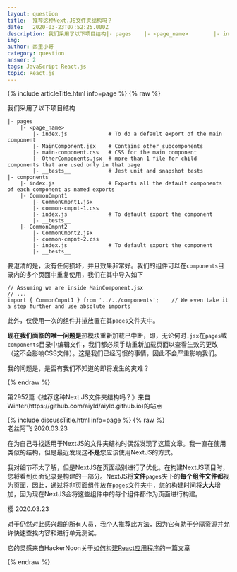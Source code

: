 ```yaml
---
layout: question
title:  推荐这种Next.JS文件夹结构吗？
date:   2020-03-23T07:52:25.000Z
description: 我们采用了以下项目结构|- pages    |- <page_name>        |- index.js             # To...
img: 
author: 西里小哥
category: question
answer: 2
tags: JavaScript React.js
topic: React.js
---
```

<div class="article-root">
  <div class="article">
    {% include articleTitle.html info=page %}
    {% raw %}
    <div class="article-content"><p><font style="vertical-align: inherit;"><font style="vertical-align: inherit;">我们采用了以下项目结构</font></font></p>

<pre><code>|- pages<font></font>
    |- &lt;page_name&gt;<font></font>
        |- index.js             # To do a default export of the main component<font></font>
        |- MainComponent.jsx    # Contains other subcomponents<font></font>
        |- main-component.css   # CSS for the main component<font></font>
        |- OtherComponents.jsx  # more than 1 file for child components that are used only in that page<font></font>
        |- __tests__            # Jest unit and snapshot tests<font></font>
|- components<font></font>
    |- index.js                 # Exports all the default components of each component as named exports<font></font>
    |- CommonCmpnt1<font></font>
        |- CommonCmpnt1.jsx<font></font>
        |- common-cmpnt-1.css<font></font>
        |- index.js             # To default export the component<font></font>
        |- __tests__<font></font>
    |- CommonCmpnt2<font></font>
        |- CommonCmpnt2.jsx<font></font>
        |- common-cmpnt-2.css<font></font>
        |- index.js             # To default export the component<font></font>
        |- __tests__<font></font>
</code></pre>

<p><font style="vertical-align: inherit;"><font style="vertical-align: inherit;">要澄清的是，没有任何损坏，并且效果非常好。</font><font style="vertical-align: inherit;">我们的组件可以在</font></font><code>components</code><font style="vertical-align: inherit;"><font style="vertical-align: inherit;">目录</font><font style="vertical-align: inherit;">内的多个页面中重复使用</font><font style="vertical-align: inherit;">，我们在其中导入如下</font></font></p>

<pre><code>// Assuming we are inside MainComponent.jsx<font></font>
// ...<font></font>
import { CommonCmpnt1 } from '../../components';    // We even take it a step further and use absolute imports<font></font>
</code></pre>

<p><font style="vertical-align: inherit;"><font style="vertical-align: inherit;">此外，仅使用一次的组件并排放置在其</font></font><code>pages</code><font style="vertical-align: inherit;"><font style="vertical-align: inherit;">文件夹中。</font></font></p>

<p><strong><font style="vertical-align: inherit;"><font style="vertical-align: inherit;">现在我们面临的唯一问题是</font></font></strong><font style="vertical-align: inherit;"><font style="vertical-align: inherit;">热模块重新加载已中断，即，无论何时</font></font><code>.jsx</code><font style="vertical-align: inherit;"><font style="vertical-align: inherit;">在</font></font><code>pages</code><font style="vertical-align: inherit;"><font style="vertical-align: inherit;">或</font></font><code>components</code><font style="vertical-align: inherit;"><font style="vertical-align: inherit;">目录中</font><font style="vertical-align: inherit;">编辑</font><font style="vertical-align: inherit;">文件</font><font style="vertical-align: inherit;">，我们都必须手动重新加载页面以查看生效的更改（这不会影响CSS文件）。</font><font style="vertical-align: inherit;">这是我们已经习惯的事情，因此不会严重影响我们。</font></font></p>

<p><font style="vertical-align: inherit;"><font style="vertical-align: inherit;">我的问题是，是否有我们不知道的即将发生的灾难？</font></font></p></div>
    {% endraw %}
  </div>
  <p class="winter_mark">第2952篇《推荐这种Next.JS文件夹结构吗？》来自Winter(https://github.com/aiyld/aiyld.github.io)的站点</p>
  <div class="discuss-wrapper">
    {% include discussTitle.html info=page %}
    {% raw %}
    <div class="discuss-item">
        <div class="discuss-parent">
          <div class="discuss-meta">
            <span class="discuss-user">老丝阿飞</span>
            <span class="discuss-time">2020.03.23</span>
          </div>
          <div class="discuss-comment"><p><font style="vertical-align: inherit;"><font style="vertical-align: inherit;">在为自己寻找适用于NextJS的文件夹结构时偶然发现了这篇文章。</font><font style="vertical-align: inherit;">我一直在使用类似的结构，但是最近发现这</font></font><strong><font style="vertical-align: inherit;"><font style="vertical-align: inherit;">不是</font></font></strong><font style="vertical-align: inherit;"><font style="vertical-align: inherit;">您应该使用NextJS的方式。</font></font></p>

<p><font style="vertical-align: inherit;"><font style="vertical-align: inherit;">我对细节不太了解，但是NextJS在页面级别进行了优化。</font><font style="vertical-align: inherit;">在构建NextJS项目时，您将看到页面记录是构建的一部分。</font><font style="vertical-align: inherit;">NextJS将</font></font><strong><font style="vertical-align: inherit;"><font style="vertical-align: inherit;">文件</font></font></strong><font style="vertical-align: inherit;"></font><code>pages</code><font style="vertical-align: inherit;"><font style="vertical-align: inherit;">夹</font><font style="vertical-align: inherit;">下的</font><strong><font style="vertical-align: inherit;">每个组件文件都</font></strong><font style="vertical-align: inherit;">视为页面，因此，通过将非页面组件放在</font></font><code>pages</code><font style="vertical-align: inherit;"><font style="vertical-align: inherit;">文件夹中，您的</font><font style="vertical-align: inherit;">构建时间</font><font style="vertical-align: inherit;">将</font></font><strong><font style="vertical-align: inherit;"><font style="vertical-align: inherit;">大大</font></font></strong><font style="vertical-align: inherit;"><font style="vertical-align: inherit;">增加，因为现在NextJS会将这些组件中的每个组件都作为页面进行构建。</font></font></p></div>
        </div></div><div class="discuss-item">
        <div class="discuss-parent">
          <div class="discuss-meta">
            <span class="discuss-user">樱</span>
            <span class="discuss-time">2020.03.23</span>
          </div>
          <div class="discuss-comment"><p><font style="vertical-align: inherit;"><font style="vertical-align: inherit;">对于仍然对此感兴趣的所有人员，我个人推荐此方法，因为它有助于分隔资源并允许快速查找内容和进行单元测试。</font></font></p>

<p><font style="vertical-align: inherit;"><font style="vertical-align: inherit;">它的灵感来自HackerNoon关于</font><a href="https://hackernoon.com/how-to-structure-your-react-app-98c48e102aad" rel="nofollow noreferrer"><font style="vertical-align: inherit;">如何构建React应用程序</font></a><font style="vertical-align: inherit;">的一篇文章</font></font><a href="https://hackernoon.com/how-to-structure-your-react-app-98c48e102aad" rel="nofollow noreferrer"><font style="vertical-align: inherit;"></font></a></p></div>
        </div></div>
    {% endraw %}
  </div>
<div>
